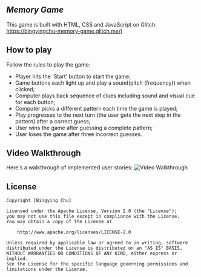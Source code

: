 ## *Memory Game*

This game is built with HTML, CSS and JavaScript on Glitch: https://bingyingchu-memory-game.glitch.me/)

## How to play

Follow the rules to play the game:

* Player hits the 'Start' button to start the game;
* Game buttons each light up and play a sound(pitch (frequency)) when clicked;
* Computer plays back sequence of clues including sound and visual cue for each button;
* Computer picks a different pattern each time the game is played;
* Play progresses to the next turn (the user gets the next step in the pattern) after a correct guess;
* User wins the game after guessing a complete pattern;
* User loses the game after three incorrect guesses.

## Video Walkthrough

Here's a walkthrough of implemented user stories:
<img src='http://g.recordit.co/Enc71FbHfD.gif' title='Video Walkthrough' width='' alt='Video Walkthrough' />


## License

    Copyright [Bingying Chu]

    Licensed under the Apache License, Version 2.0 (the "License");
    you may not use this file except in compliance with the License.
    You may obtain a copy of the License at

        http://www.apache.org/licenses/LICENSE-2.0

    Unless required by applicable law or agreed to in writing, software
    distributed under the License is distributed on an "AS IS" BASIS,
    WITHOUT WARRANTIES OR CONDITIONS OF ANY KIND, either express or implied.
    See the License for the specific language governing permissions and
    limitations under the License.
